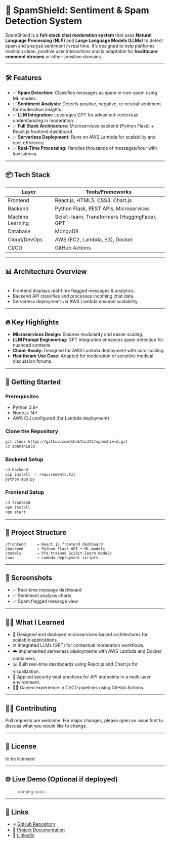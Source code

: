 # 🚀 SpamShield: Sentiment & Spam Detection System

SpamShield is a **full-stack chat moderation system** that uses **Natural Language Processing (NLP)** and **Large Language Models (LLMs)** to detect spam and analyze sentiment in real time. It’s designed to help platforms maintain clean, positive user interactions and is adaptable for **healthcare comment streams** or other sensitive domains.

---

## 🛠️ Features
- ✅ **Spam Detection:** Classifies messages as spam or non-spam using ML models.
- ✅ **Sentiment Analysis:** Detects positive, negative, or neutral sentiment for moderation insights.
- ✅ **LLM Integration:** Leverages GPT for advanced contextual understanding in moderation.
- ✅ **Full Stack Architecture:** Microservices backend (Python Flask) + React.js frontend dashboard.
- ✅ **Serverless Deployment:** Runs on AWS Lambda for scalability and cost efficiency.
- ✅ **Real-Time Processing:** Handles thousands of messages/hour with low latency.

---

## 📦 Tech Stack
| Layer             | Tools/Frameworks                      |
|--------------------|----------------------------------------|
| Frontend          | React.js, HTML5, CSS3, Chart.js        |
| Backend           | Python Flask, REST APIs, Microservices |
| Machine Learning  | Scikit-learn, Transformers (HuggingFace), GPT |
| Database          | MongoDB                                |
| Cloud/DevOps      | AWS (EC2, Lambda, S3), Docker          |
| CI/CD             | GitHub Actions                         |

---

## 📊 Architecture Overview
```
```
- Frontend displays real-time flagged messages & analytics.
- Backend API classifies and processes incoming chat data.
- Serverless deployment via AWS Lambda ensures scalability.

---

## 🔥 Key Highlights
- **Microservices Design:** Ensures modularity and easier scaling.
- **LLM Prompt Engineering:** GPT integration enhances spam detection for nuanced contexts.
- **Cloud-Ready:** Designed for AWS Lambda deployment with auto-scaling.
- **Healthcare Use Case:** Adapted for moderation of sensitive medical discussion forums.

---

## 🚀 Getting Started

### Prerequisites
- Python 3.8+
- Node.js 14+
- AWS CLI configured (for Lambda deployment)

### Clone the Repository
```bash
git clone https://github.com/shakthi373/spamshield.git
cd spamshield
```

### Backend Setup
```bash
cd backend
pip install -r requirements.txt
python app.py
```

### Frontend Setup
```bash
cd frontend
npm install
npm start
```

---

## 📂 Project Structure
```
/frontend     → React.js frontend dashboard
/backend      → Python Flask API + ML models
/models       → Pre-trained Scikit-learn models
/aws          → Lambda deployment scripts
```

---

## 📸 Screenshots
- ✅ Real-time message dashboard
- ✅ Sentiment analysis charts
- ✅ Spam flagged message view

---

## 🧑‍💻 What I Learned
- 📖 Designed and deployed microservices-based architectures for scalable applications.
- 🌐 Integrated LLMs (GPT) for contextual moderation workflows.
- ☁️ Implemented serverless deployments with AWS Lambda and Docker containers.
- 📊 Built real-time dashboards using React.js and Chart.js for visualization.
- 🔐 Applied security best practices for API endpoints in a multi-user environment.
- 🏃‍♂️ Gained experience in CI/CD pipelines using GitHub Actions.

---

## 🧑‍💻 Contributing
Pull requests are welcome. For major changes, please open an issue first to discuss what you would like to change.

---

## 📄 License
to be licensed

---

## 🌐 Live Demo (Optional if deployed)
> coming soon...

---

## 🔗 Links
- 🔥 [GitHub Repository](https://github.com/shakthi373/spamshield-Sentiment-Analysis)
- 📖 [Project Documentation](#)
- 📝 [LinkedIn](https://www.linkedin.com/in/shakthi-prasad-v-u)
